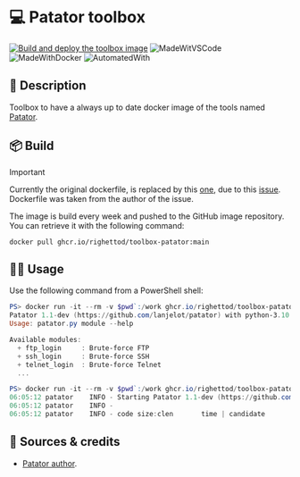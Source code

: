 # 💻 Patator toolbox

[![Build and deploy the toolbox image](https://github.com/righettod/toolbox-patator/actions/workflows/build_docker_image.yml/badge.svg?branch=main)](https://github.com/righettod/toolbox-patator/actions/workflows/build_docker_image.yml) ![MadeWitVSCode](https://img.shields.io/static/v1?label=Made%20with&message=VisualStudio%20Code&color=blue&?style=for-the-badge&logo=visualstudio) ![MadeWithDocker](https://img.shields.io/static/v1?label=Made%20with&message=Docker&color=blue&?style=for-the-badge&logo=docker) ![AutomatedWith](https://img.shields.io/static/v1?label=Automated%20with&message=GitHub%20Actions&color=blue&?style=for-the-badge&logo=github)

## 🎯 Description

Toolbox to have a always up to date docker image of the tools named [Patator](https://github.com/lanjelot/patator).

## 📦 Build

> [!IMPORTANT]
> Currently the original dockerfile, is replaced by this [one](Dockerfile), due to this [issue](https://github.com/lanjelot/patator/issues/209). Dockerfile was taken from the author of the issue.

The image is build every week and pushed to the GitHub image repository. You can retrieve it with the following command:

`docker pull ghcr.io/righettod/toolbox-patator:main`

## 👨‍💻 Usage

Use the following command from a PowerShell shell:

```powershell
PS> docker run -it --rm -v $pwd`:/work ghcr.io/righettod/toolbox-patator:main --help
Patator 1.1-dev (https://github.com/lanjelot/patator) with python-3.10.12
Usage: patator.py module --help

Available modules:
  + ftp_login     : Brute-force FTP
  + ssh_login     : Brute-force SSH
  + telnet_login  : Brute-force Telnet
  ...

PS> docker run -it --rm -v $pwd`:/work ghcr.io/righettod/toolbox-patator:main http_fuzz url=https://mysite.com user_pass=FILE0:FILE1 method=GET 0=/work/users.txt 1=/work/rockyou.txt auth_type=basic -x ignore:code=500 --threads 5
06:05:12 patator    INFO - Starting Patator 1.1-dev (https://github.com/lanjelot/patator) with python-3.10.12 at 2024-10-01 06:05 UTC
06:05:12 patator    INFO -
06:05:12 patator    INFO - code size:clen       time | candidate                          |   num | mesg
```  

## 🤝 Sources & credits

* [Patator author](https://github.com/lanjelot/patator).
